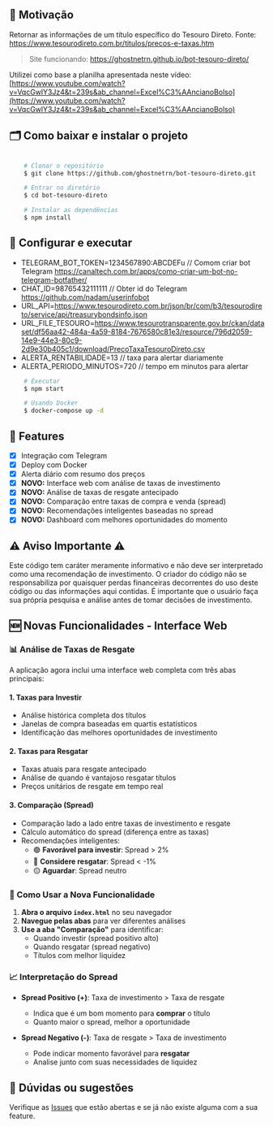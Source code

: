 ## 🚀 **Motivação**

Retornar as informações de um título específico do Tesouro Direto.
Fonte: https://www.tesourodireto.com.br/titulos/precos-e-taxas.htm

> Site funcionando: https://ghostnetrn.github.io/bot-tesouro-direto/

Utilizei como base a planilha apresentada neste vídeo: [https://www.youtube.com/watch?v=VqcGwlY3Jz4&t=239s&ab_channel=Excel%C3%AAncianoBolso](https://www.youtube.com/watch?v=VqcGwlY3Jz4&t=239s&ab_channel=Excel%C3%AAncianoBolso)

## 🗂 Como baixar e instalar o projeto

```bash

    # Clonar o repositório
    $ git clone https://github.com/ghostnetrn/bot-tesouro-direto.git

    # Entrar no diretório
    $ cd bot-tesouro-direto

    # Instalar as dependências
    $ npm install
```

## 💾 Configurar e executar

- TELEGRAM_BOT_TOKEN=1234567890:ABCDEFu // Comom criar bot Telegram https://canaltech.com.br/apps/como-criar-um-bot-no-telegram-botfather/
- CHAT_ID=98765432111111 // Obter id do Telegram https://github.com/nadam/userinfobot
- URL_API=https://www.tesourodireto.com.br/json/br/com/b3/tesourodireto/service/api/treasurybondsinfo.json
- URL_FILE_TESOURO=https://www.tesourotransparente.gov.br/ckan/dataset/df56aa42-484a-4a59-8184-7676580c81e3/resource/796d2059-14e9-44e3-80c9-2d9e30b405c1/download/PrecoTaxaTesouroDireto.csv
- ALERTA_RENTABILIDADE=13 // taxa para alertar diariamente
- ALERTA_PERIODO_MINUTOS=720 // tempo em minutos para alertar

```bash
    # Executar
    $ npm start

    # Usando Docker
    $ docker-compose up -d
```

## 🌟 Features

- [x] Integração com Telegram
- [x] Deploy com Docker
- [x] Alerta diário com resumo dos preços
- [x] **NOVO:** Interface web com análise de taxas de investimento
- [x] **NOVO:** Análise de taxas de resgate antecipado
- [x] **NOVO:** Comparação entre taxas de compra e venda (spread)
- [x] **NOVO:** Recomendações inteligentes baseadas no spread
- [x] **NOVO:** Dashboard com melhores oportunidades do momento

## ⚠️ Aviso Importante ⚠️

Este código tem caráter meramente informativo e não deve ser interpretado como uma recomendação de investimento. O criador do código não se responsabiliza por quaisquer perdas financeiras decorrentes do uso deste código ou das informações aqui contidas. É importante que o usuário faça sua própria pesquisa e análise antes de tomar decisões de investimento.

## 🆕 Novas Funcionalidades - Interface Web

### 📊 Análise de Taxas de Resgate

A aplicação agora inclui uma interface web completa com três abas principais:

#### 1. **Taxas para Investir**

- Análise histórica completa dos títulos
- Janelas de compra baseadas em quartis estatísticos
- Identificação das melhores oportunidades de investimento

#### 2. **Taxas para Resgatar**

- Taxas atuais para resgate antecipado
- Análise de quando é vantajoso resgatar títulos
- Preços unitários de resgate em tempo real

#### 3. **Comparação (Spread)**

- Comparação lado a lado entre taxas de investimento e resgate
- Cálculo automático do spread (diferença entre as taxas)
- Recomendações inteligentes:
  - 🟢 **Favorável para investir**: Spread > 2%
  - 🔴 **Considere resgatar**: Spread < -1%
  - 🟡 **Aguardar**: Spread neutro

### 🎯 Como Usar a Nova Funcionalidade

1. **Abra o arquivo `index.html`** no seu navegador
2. **Navegue pelas abas** para ver diferentes análises
3. **Use a aba "Comparação"** para identificar:
   - Quando investir (spread positivo alto)
   - Quando resgatar (spread negativo)
   - Títulos com melhor liquidez

### 📈 Interpretação do Spread

- **Spread Positivo (+)**: Taxa de investimento > Taxa de resgate

  - Indica que é um bom momento para **comprar** o título
  - Quanto maior o spread, melhor a oportunidade

- **Spread Negativo (-)**: Taxa de resgate > Taxa de investimento
  - Pode indicar momento favorável para **resgatar**
  - Analise junto com suas necessidades de liquidez

## 💜 Dúvidas ou sugestões

Verifique as [Issues](https://github.com/ghostnetrn/bot-tesouro-direto/issues) que estão abertas e se já não existe alguma com a sua feature.
